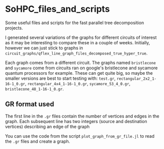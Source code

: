 # SoHPC_files_and_scripts

Some useful files and scripts for the fast parallel tree decomposition projects.

I generated several variations of the graphs for different circuits of interest as it may be interesting to compare these in a couple of weeks. Initially, however we can just stick to graphs in `circuit_graphs/qflex_line_graph_files_decomposed_true_hyper_true`.

Each graph comes from a different circuit. The graphs named `bristlecone` and `sycamore` come from circuits ran on google's bristlecone and sycamore quantum processors for example. These can get quite big, so maybe the smaller versions are best to start testing with: `test.gr`, `rectangular_2x2_1-16-1_0.gr`, `rectangular_4x4_1-16-1_0.gr`, `sycamore_53_4_0.gr`, `bristlecone_48_1-16-1_0.gr`.

## GR format used
The first line in the `.gr` files contain the number of vertices and edges in the graph. Each subsequent line has two integers (source and destination vertices) describing an edge of the graph

You can use the code from the script `plot_graph_from_gr_file.jl` to read the `.gr` files and create a graph.
